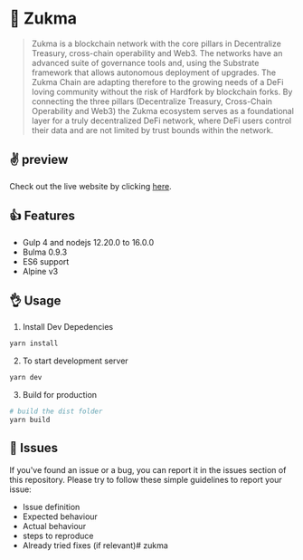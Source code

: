 # 👋 Zukma

> Zukma is a blockchain network with the core pillars in Decentralize Treasury, cross-chain operability and Web3. The networks have an advanced suite of governance tools and, using the Substrate framework that allows autonomous deployment of upgrades. The Zukma Chain are adapting therefore to the growing needs of a DeFi loving community without the risk of Hardfork by blockchain forks. By connecting the three pillars (Decentralize Treasury, Cross-Chain Operability and Web3) the Zukma ecosystem serves as a foundational layer for a truly decentralized DeFi network, where DeFi users control their data and are not limited by trust bounds within the network.

## ✌️ preview

Check out the live website by clicking [here](https://zukma.org/).

## 👍 Features

- Gulp 4 and nodejs 12.20.0 to 16.0.0
- Bulma 0.9.3
- ES6 support
- Alpine v3

## 👌 Usage

1. Install Dev Depedencies

```sh
yarn install
```

2. To start development server

```sh
yarn dev
```

3. Build for production

```sh
# build the dist folder
yarn build
```

## 🍔 Issues

If you've found an issue or a bug, you can report it in the issues section of this repository.
Please try to follow these simple guidelines to report your issue:

- Issue definition
- Expected behaviour
- Actual behaviour
- steps to reproduce
- Already tried fixes (if relevant)# zukma
